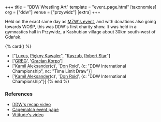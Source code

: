 +++
title = "DDW Wrestling Art"
template = "event_page.html"
[taxonomies]
org = ["ddw"]
venue = ["przywidz"]
[extra]
+++

Held on the exact same day as [MZW's event](@/e/mzw/2015-01-11-mzw-charity-show-2015.md), and with donations also going towards WOŚP, this was DDW's first charity show.
It was held in a gymnastics hall in Przywidz, a Kashubian village about 30km south-west of Gdańsk.

{% card() %}
- ["[Luxus](@/w/luxus.md), [Piękny Kawaler](@/w/piekny-kawaler.md)", "[Kaszub](@/w/kaszub.md),
    [Robert Star](@/w/robert-star.md)"]
- ['[GREG](@/w/greg.md)', '[Gracjan Korpo](@/w/gracjan-korpo.md)']
- ['[Kamil Aleksander](@/w/kamil-aleksander.md)(c)', '[Don Roid](@/w/don-roid.md)',
  {c: "DDW International Championship", nc: "Time Limit Draw"}]
- ['[Kamil Aleksander](@/w/kamil-aleksander.md)(c)', '[Don Roid](@/w/don-roid.md)',
  {c: "DDW International Championship"}]
{% end %}

### References

* [DDW's recap video](https://www.youtube.com/watch?v=MXT32x52Wdw)
* [Cagematch event page](https://www.cagematch.net/?id=1&nr=123193)
* [Vttitude's video](https://www.youtube.com/watch?v=SHVqgJsIROk)
